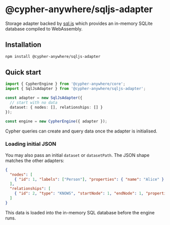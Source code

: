 # @cypher-anywhere/sqljs-adapter

Storage adapter backed by [sql.js](https://github.com/sql-js/sql.js) which provides an in-memory SQLite database compiled to WebAssembly.

## Installation

```bash
npm install @cypher-anywhere/sqljs-adapter
```

## Quick start

```ts
import { CypherEngine } from '@cypher-anywhere/core';
import { SqlJsAdapter } from '@cypher-anywhere/sqljs-adapter';

const adapter = new SqlJsAdapter({
  // start with no data
  dataset: { nodes: [], relationships: [] }
});

const engine = new CypherEngine({ adapter });
```

Cypher queries can create and query data once the adapter is initialised.

### Loading initial JSON

You may also pass an initial `dataset` or `datasetPath`. The JSON shape matches the other adapters:

```json
{
  "nodes": [
    { "id": 1, "labels": ["Person"], "properties": { "name": "Alice" } }
  ],
  "relationships": [
    { "id": 2, "type": "KNOWS", "startNode": 1, "endNode": 1, "properties": {} }
  ]
}
```

This data is loaded into the in-memory SQL database before the engine runs.
